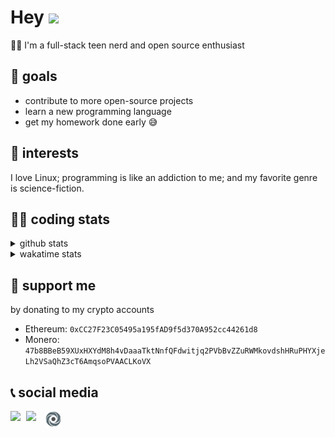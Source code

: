 # Hey <img width="35" src="https://raw.githubusercontent.com/aemmadi/aemmadi/master/wave.gif" />
👨‍💻 I'm a full-stack teen nerd and open source enthusiast

## 🥅 goals

* contribute to more open-source projects
* learn a new programming language
* get my homework done early 😅

## 🧐 interests

I love Linux; programming is like an addiction to me; and my favorite genre is science-fiction.

## 👨‍💻 coding stats

<details>
  <summary>github stats</summary>

  <img width="768" src="https://github-profile-trophy.vercel.app/?username=poseidoncoder&no-border=true&theme=nord&no-frame=true" />
  <div style="display: inline-block">
    <img src="https://github-readme-stats.vercel.app/api/top-langs/?username=poseidoncoder&theme=nord&layout=compact&hide_border=true" />
    <img height="165" src="https://github-readme-stats.vercel.app/api?username=poseidoncoder&show_icons=true&theme=nord&hide_border=true" />
  </div>
</details>

<details>
  <summary>wakatime stats</summary>

<!--START_SECTION:waka-->
![Profile Views](http://img.shields.io/badge/Profile%20Views-4-blue)

**🐱 My GitHub Data** 

> 🏆 14 Contributions in the Year 2022
 > 
> 📦 24.4 kB Used in GitHub's Storage 
 > 
> 🚫 Not Opted to Hire
 > 
> 📜 28 Public Repositories 
 > 
> 🔑 4 Private Repositories  
 > 
**I'm an Early 🐤** 

```text
🌞 Morning    36 commits     ████░░░░░░░░░░░░░░░░░░░░░   16.22% 
🌆 Daytime    126 commits    ██████████████░░░░░░░░░░░   56.76% 
🌃 Evening    60 commits     ██████░░░░░░░░░░░░░░░░░░░   27.03% 
🌙 Night      0 commits      ░░░░░░░░░░░░░░░░░░░░░░░░░   0.0%

```
📅 **I'm Most Productive on Tuesday** 

```text
Monday       41 commits     ████░░░░░░░░░░░░░░░░░░░░░   18.47% 
Tuesday      42 commits     ████░░░░░░░░░░░░░░░░░░░░░   18.92% 
Wednesday    39 commits     ████░░░░░░░░░░░░░░░░░░░░░   17.57% 
Thursday     38 commits     ████░░░░░░░░░░░░░░░░░░░░░   17.12% 
Friday       16 commits     █░░░░░░░░░░░░░░░░░░░░░░░░   7.21% 
Saturday     32 commits     ███░░░░░░░░░░░░░░░░░░░░░░   14.41% 
Sunday       14 commits     █░░░░░░░░░░░░░░░░░░░░░░░░   6.31%

```


📊 **This Week I Spent My Time On** 

```text
⌚︎ Time Zone: America/Los_Angeles

💬 Programming Languages: 
JavaScript               22 hrs 16 mins      ██████████████████████░░░   89.17% 
JSON                     1 hr 21 mins        █░░░░░░░░░░░░░░░░░░░░░░░░   5.42% 
Markdown                 37 mins             ░░░░░░░░░░░░░░░░░░░░░░░░░   2.52% 
XML                      17 mins             ░░░░░░░░░░░░░░░░░░░░░░░░░   1.18% 
HTML                     16 mins             ░░░░░░░░░░░░░░░░░░░░░░░░░   1.13%

🔥 Editors: 
VS Code                  24 hrs 59 mins      █████████████████████████   100.0%

🐱‍💻 Projects: 
wordle-app               21 hrs 20 mins      █████████████████████░░░░   85.39% 
Unknown Project          3 hrs 22 mins       ███░░░░░░░░░░░░░░░░░░░░░░   13.5% 
Lesson-03                10 mins             ░░░░░░░░░░░░░░░░░░░░░░░░░   0.67% 
H33-04-third             6 mins              ░░░░░░░░░░░░░░░░░░░░░░░░░   0.43%

💻 Operating System: 
Windows                  24 hrs 59 mins      █████████████████████████   100.0%

```

**I Mostly Code in JavaScript** 

```text
JavaScript               7 repos             ████████░░░░░░░░░░░░░░░░░   33.33% 
HTML                     5 repos             ██████░░░░░░░░░░░░░░░░░░░   23.81% 
Go                       3 repos             ███░░░░░░░░░░░░░░░░░░░░░░   14.29% 
Python                   2 repos             ██░░░░░░░░░░░░░░░░░░░░░░░   9.52% 
TypeScript               2 repos             ██░░░░░░░░░░░░░░░░░░░░░░░   9.52%

```


**Timeline**

![Chart not found](https://raw.githubusercontent.com/PoseidonCoder/PoseidonCoder/main/charts/bar_graph.png) 


 Last Updated on 14/04/2022 18:45:35 UTC
<!--END_SECTION:waka-->
</details>

## 🤝 support me
by donating to my crypto accounts
* Ethereum: `0xCC27F23C05495a195fAD9f5d370A952cc44261d8`
* Monero:   `47b8BBeB59XUxHXYdM8h4vDaaaTktNnfQFdwitjq2PVbBvZZuRWMkovdshHRuPHYXjeLh2VSaQhZ3cT6AmqsoPVAACLKoVX`

## 📞 social media

[<img width=25 align="left" src="https://cdn4.iconfinder.com/data/icons/logos-and-brands/512/91_Discord_logo_logos-512.png"/>](https://discord.bio/p/devposeidon)

[<img width=31 align="left" src="https://i.pinimg.com/originals/19/7b/36/197b365922d1ea3aa1a932ff9bbda4a6.png"/>](https://www.youtube.com/channel/UCb0JVK0TmpYueYTx5Te0fUw)

[<img width=25 align="left" src="assets/images/replit.png"/>](https://repl.it/@PowerCoder) 

<br />
